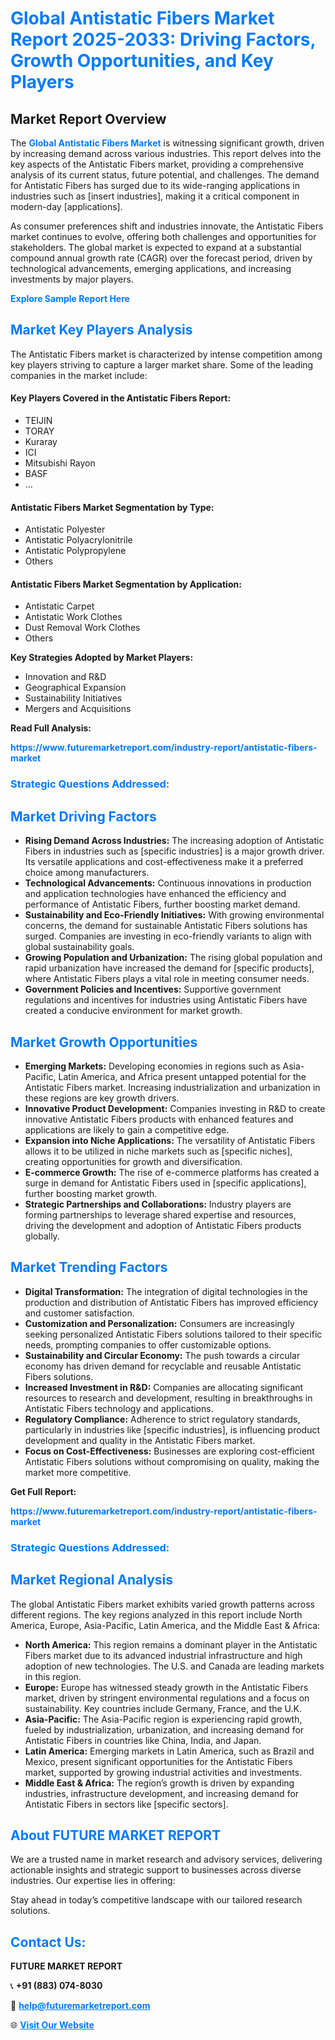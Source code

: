 <h1 style="color: #007BFF;">Global Antistatic Fibers Market Report 2025-2033: Driving Factors, Growth Opportunities, and Key Players</h1>

<section id="overview">
<h2>Market Report Overview</h2>
<p>The <a href="https://www.futuremarketreport.com/industry-report/antistatic-fibers-market" style="color: #007BFF; text-decoration: none;"><strong>Global Antistatic Fibers Market</strong></a> is witnessing significant growth, driven by increasing demand across various industries. This report delves into the key aspects of the Antistatic Fibers market, providing a comprehensive analysis of its current status, future potential, and challenges. The demand for Antistatic Fibers has surged due to its wide-ranging applications in industries such as [insert industries], making it a critical component in modern-day [applications].</p>
<p>As consumer preferences shift and industries innovate, the Antistatic Fibers market continues to evolve, offering both challenges and opportunities for stakeholders. The global market is expected to expand at a substantial compound annual growth rate (CAGR) over the forecast period, driven by technological advancements, emerging applications, and increasing investments by major players.</p>
</section>

<section id="overview">
<p><a href="https://www.futuremarketreport.com/request-sample/reportId=110728" style="color: #007BFF; text-decoration: none;"><strong>Explore Sample Report Here</strong></a></p>
</section>

<section id="key-players">
<h2 style="color: #007BFF;">Market Key Players Analysis</h2>
<p>The Antistatic Fibers market is characterized by intense competition among key players striving to capture a larger market share. Some of the leading companies in the market include:</p>
<h4>Key Players Covered in the Antistatic Fibers Report:</h4>
<ul><li>TEIJIN</li><li>TORAY</li><li>Kuraray</li><li>ICI</li><li>Mitsubishi Rayon</li><li>BASF</li><li>...</li></ul>
<h4>Antistatic Fibers Market Segmentation by Type:</h4>
<ul><li>Antistatic Polyester</li><li>Antistatic Polyacrylonitrile</li><li>Antistatic Polypropylene</li><li>Others</li></ul>

<h4>Antistatic Fibers Market Segmentation by Application:</h4>
<ul><li>Antistatic Carpet</li><li>Antistatic Work Clothes</li><li>Dust Removal Work Clothes</li><li>Others</li></ul>
<p><strong>Key Strategies Adopted by Market Players:</strong></p>
<ul>
<li>Innovation and R&D</li>
<li>Geographical Expansion</li>
<li>Sustainability Initiatives</li>
<li>Mergers and Acquisitions</li>
</ul>
</section>

<section>
<p><strong>Read Full Analysis: </strong></p><a href="https://www.futuremarketreport.com/industry-report/antistatic-fibers-market" style="color: #007BFF; text-decoration: none;"><strong>https://www.futuremarketreport.com/industry-report/antistatic-fibers-market</strong></a>
<h3 style="color: #007BFF;">Strategic Questions Addressed:</h3>
</section>

<section id="driving-factors">
<h2 style="color: #007BFF;">Market Driving Factors</h2>
<ul>
<li><strong>Rising Demand Across Industries:</strong> The increasing adoption of Antistatic Fibers in industries such as [specific industries] is a major growth driver. Its versatile applications and cost-effectiveness make it a preferred choice among manufacturers.</li>
<li><strong>Technological Advancements:</strong> Continuous innovations in production and application technologies have enhanced the efficiency and performance of Antistatic Fibers, further boosting market demand.</li>
<li><strong>Sustainability and Eco-Friendly Initiatives:</strong> With growing environmental concerns, the demand for sustainable Antistatic Fibers solutions has surged. Companies are investing in eco-friendly variants to align with global sustainability goals.</li>
<li><strong>Growing Population and Urbanization:</strong> The rising global population and rapid urbanization have increased the demand for [specific products], where Antistatic Fibers plays a vital role in meeting consumer needs.</li>
<li><strong>Government Policies and Incentives:</strong> Supportive government regulations and incentives for industries using Antistatic Fibers have created a conducive environment for market growth.</li>
</ul>
</section>

<section id="growth-opportunities">
<h2 style="color: #007BFF;">Market Growth Opportunities</h2>
<ul>
<li><strong>Emerging Markets:</strong> Developing economies in regions such as Asia-Pacific, Latin America, and Africa present untapped potential for the Antistatic Fibers market. Increasing industrialization and urbanization in these regions are key growth drivers.</li>
<li><strong>Innovative Product Development:</strong> Companies investing in R&D to create innovative Antistatic Fibers products with enhanced features and applications are likely to gain a competitive edge.</li>
<li><strong>Expansion into Niche Applications:</strong> The versatility of Antistatic Fibers allows it to be utilized in niche markets such as [specific niches], creating opportunities for growth and diversification.</li>
<li><strong>E-commerce Growth:</strong> The rise of e-commerce platforms has created a surge in demand for Antistatic Fibers used in [specific applications], further boosting market growth.</li>
<li><strong>Strategic Partnerships and Collaborations:</strong> Industry players are forming partnerships to leverage shared expertise and resources, driving the development and adoption of Antistatic Fibers products globally.</li>
</ul>
</section>

<section id="trending-factors">
<h2 style="color: #007BFF;">Market Trending Factors</h2>
<ul>
<li><strong>Digital Transformation:</strong> The integration of digital technologies in the production and distribution of Antistatic Fibers has improved efficiency and customer satisfaction.</li>
<li><strong>Customization and Personalization:</strong> Consumers are increasingly seeking personalized Antistatic Fibers solutions tailored to their specific needs, prompting companies to offer customizable options.</li>
<li><strong>Sustainability and Circular Economy:</strong> The push towards a circular economy has driven demand for recyclable and reusable Antistatic Fibers solutions.</li>
<li><strong>Increased Investment in R&D:</strong> Companies are allocating significant resources to research and development, resulting in breakthroughs in Antistatic Fibers technology and applications.</li>
<li><strong>Regulatory Compliance:</strong> Adherence to strict regulatory standards, particularly in industries like [specific industries], is influencing product development and quality in the Antistatic Fibers market.</li>
<li><strong>Focus on Cost-Effectiveness:</strong> Businesses are exploring cost-efficient Antistatic Fibers solutions without compromising on quality, making the market more competitive.</li>
</ul>
</section>

<section>
<p><strong>Get Full Report: </strong></p><a href="https://www.futuremarketreport.com/industry-report/antistatic-fibers-market" style="color: #007BFF; text-decoration: none;"><strong>https://www.futuremarketreport.com/industry-report/antistatic-fibers-market</strong></a>
<h3 style="color: #007BFF;">Strategic Questions Addressed:</h3>
</section>


<section id="regional-analysis">
<h2 style="color: #007BFF;">Market Regional Analysis</h2>
<p>The global Antistatic Fibers market exhibits varied growth patterns across different regions. The key regions analyzed in this report include North America, Europe, Asia-Pacific, Latin America, and the Middle East & Africa:</p>
<ul>
<li><strong>North America:</strong> This region remains a dominant player in the Antistatic Fibers market due to its advanced industrial infrastructure and high adoption of new technologies. The U.S. and Canada are leading markets in this region.</li>
<li><strong>Europe:</strong> Europe has witnessed steady growth in the Antistatic Fibers market, driven by stringent environmental regulations and a focus on sustainability. Key countries include Germany, France, and the U.K.</li>
<li><strong>Asia-Pacific:</strong> The Asia-Pacific region is experiencing rapid growth, fueled by industrialization, urbanization, and increasing demand for Antistatic Fibers in countries like China, India, and Japan.</li>
<li><strong>Latin America:</strong> Emerging markets in Latin America, such as Brazil and Mexico, present significant opportunities for the Antistatic Fibers market, supported by growing industrial activities and investments.</li>
<li><strong>Middle East & Africa:</strong> The region’s growth is driven by expanding industries, infrastructure development, and increasing demand for Antistatic Fibers in sectors like [specific sectors].</li>
</ul>
</section>

<footer>
<h2 style="color: #007BFF;">About FUTURE MARKET REPORT</h2>
<p>We are a trusted name in market research and advisory services, delivering actionable insights and strategic support to businesses across diverse industries. Our expertise lies in offering:</p>

<p>Stay ahead in today’s competitive landscape with our tailored research solutions.</p>

<h2 style="color: #007BFF;">Contact Us:</h2>
<p><strong>FUTURE MARKET REPORT</strong></p>
<p>📞 <strong>+91 (883) 074-8030</strong></p>
<p>📧 <strong><a href="mailto:help@futuremarketreport.com" style="color: #007BFF;">help@futuremarketreport.com</a></strong></p>
<p>🌐 <strong><a href="https://www.futuremarketreport.com/" style="color: #007BFF;">Visit Our Website</a></strong></p>
</footer>